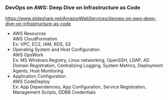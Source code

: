 ### DevOps on AWS: Deep Dive on Infrastructure as Code

https://www.slideshare.net/AmazonWebServices/devops-on-aws-deep-dive-on-infrastructure-as-code  

* AWS Resources   
  AWS CloudFormation   
  Ex: VPC, EC2, IAM, RDS, S3
* Operating System and Host Configuration  
  AWS OpsWork  
  Ex: MS WIndows Registry, Linux networking, OpenSSH, LDAP, AD Domain Registration, Centralizing Logging, System Metrics, Deployment Agents, Host Monitoring
* Application Configuration  
  AWS CodeDeploy  
  Ex: App Dependencies, App Configuration, Service Registration, Management Scripts, DDBB Credentials  
  
  
  
